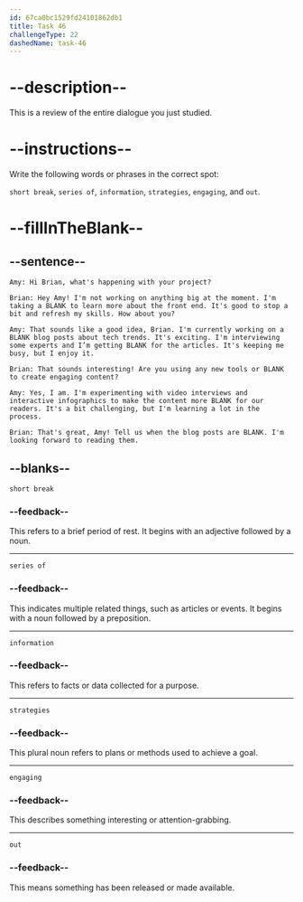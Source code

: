 ```yaml
---
id: 67ca0bc1529fd24101862db1
title: Task 46
challengeType: 22
dashedName: task-46
---
```


<!-- REVIEW -->

# --description--

This is a review of the entire dialogue you just studied.

# --instructions--

Write the following words or phrases in the correct spot:

`short break`, `series of`, `information`, `strategies`, `engaging`, and `out`.

# --fillInTheBlank--

## --sentence--

`Amy: Hi Brian, what's happening with your project?`

`Brian: Hey Amy! I'm not working on anything big at the moment. I'm taking a BLANK to learn more about the front end. It's good to stop a bit and refresh my skills. How about you?`

`Amy: That sounds like a good idea, Brian. I'm currently working on a BLANK blog posts about tech trends. It's exciting. I'm interviewing some experts and I’m getting BLANK for the articles. It's keeping me busy, but I enjoy it.`

`Brian: That sounds interesting! Are you using any new tools or BLANK to create engaging content?`

`Amy: Yes, I am. I'm experimenting with video interviews and interactive infographics to make the content more BLANK for our readers. It's a bit challenging, but I'm learning a lot in the process.`

`Brian: That's great, Amy! Tell us when the blog posts are BLANK. I'm looking forward to reading them.`

## --blanks--

`short break`

### --feedback--

This refers to a brief period of rest. It begins with an adjective followed by a noun.

---

`series of`

### --feedback--

This indicates multiple related things, such as articles or events. It begins with a noun followed by a preposition.

---

`information`

### --feedback--

This refers to facts or data collected for a purpose.

---

`strategies`

### --feedback--

This plural noun refers to plans or methods used to achieve a goal.

---

`engaging`

### --feedback--

This describes something interesting or attention-grabbing.

---

`out`

### --feedback--

This means something has been released or made available.
